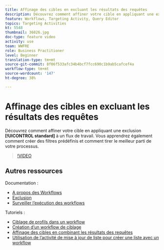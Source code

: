 ```yaml
---
title: Affinage des cibles en excluant les résultats des requêtes
description: Découvrez comment affiner votre cible en appliquant une exclusion standard à un processus. Vous apprendrez également comment créer des filtres prédéfinis et comment tirer le meilleur parti de votre processus.
feature: Workflows, Targeting Activity, Query Editor
topics: Targeting Activities
kt: 5548
thumbnail: 36826.jpg
doc-type: feature video
activity: use
team: WWFRE
role: Business Practitioner
level: Beginner
translation-type: tm+mt
source-git-commit: 8f06f533afc34b4bcf7fcc690c1b9ab5cafcef4a
workflow-type: tm+mt
source-wordcount: '147'
ht-degree: 38%

---
```



# Affinage des cibles en excluant les résultats des requêtes

Découvrez comment affiner votre cible en appliquant une exclusion **[!UICONTROL standard]** à un flux de travail. Vous apprendrez également comment créer des filtres prédéfinis et comment tirer le meilleur parti de votre processus.

>[!VIDEO](https://video.tv.adobe.com/v/36826?quality=12)

## Autres ressources

Documentation :

* [A propos des Workflows](https://docs.adobe.com/content/help/fr-FR/campaign-classic/using/automating-with-workflows/introduction/about-workflows.html)
* [Exclusion](https://docs.adobe.com/content/help/en/campaign-classic/using/automating-with-workflows/targeting-activities/exclusion.html)
* [Surveiller l’exécution des workflows](https://docs.adobe.com/content/help/en/campaign-classic/using/automating-with-workflows/monitoring-workflows/monitoring-workflow-execution.html)

Tutoriels :

* [Ciblage de profils dans un workflow](/help/getting-started/targeting-profiles-in-a-workflow.md)
* [Création d’un workflow de ciblage](/help/automating-with-workflows/creating-a-targeting-workflow.md)
* [Affinage des cibles en combinant les résultats des requêtes](/help/automating-with-workflows/refining-targets-by-combining-query-results.md)
* [Utilisation de l’activité de mise à jour de liste pour créer une liste avec un workflow](/help/automating-with-workflows/using-the-update-list-activity.md)
